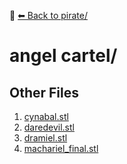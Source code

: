 📁 [⬅ Back to pirate/](../README.md)

# angel cartel/


## Other Files
1. [cynabal.stl](./cynabal.stl)
2. [daredevil.stl](./daredevil.stl)
3. [dramiel.stl](./dramiel.stl)
4. [machariel_final.stl](./machariel_final.stl)